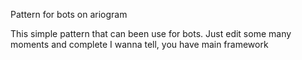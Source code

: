 Pattern for bots on ariogram

This simple pattern that can been use for bots. Just edit some many moments and complete
I wanna tell, you have main framework
